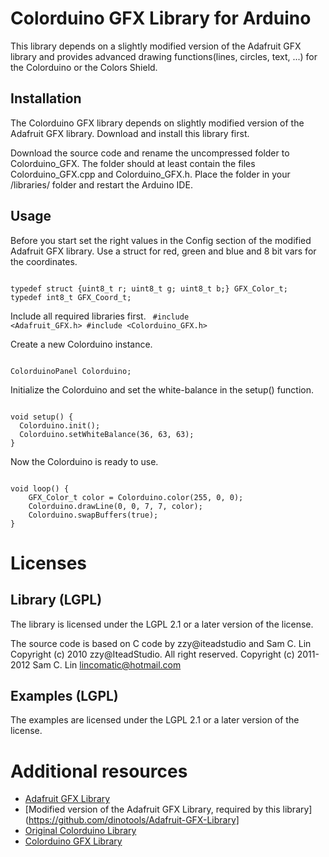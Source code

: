 Colorduino GFX Library for Arduino
==================================

This library depends on a slightly modified version of the Adafruit GFX library and provides advanced drawing functions(lines, circles, text, ...) for the Colorduino or the Colors Shield.

Installation
------------

The Colorduino GFX library depends on slightly modified version of the Adafruit GFX library. Download and install this library first.

Download the source code and rename the uncompressed folder to Colorduino_GFX. The folder should at least contain the files Colorduino_GFX.cpp and Colorduino_GFX.h. Place the folder in your <Arduino-Sketch-Folder>/libraries/ folder and restart the Arduino IDE.

Usage
-----

Before you start set the right values in the Config section of the modified Adafruit GFX library. Use a struct for red, green and blue and 8 bit vars for the coordinates.

<code>
typedef struct {uint8_t r; uint8_t g; uint8_t b;} GFX_Color_t;
typedef int8_t GFX_Coord_t;
</code>

Include all required libraries first.
<code>
#include <Adafruit_GFX.h>
#include <Colorduino_GFX.h>
</code>

Create a new Colorduino instance.

<code>
ColorduinoPanel Colorduino;
</code>

Initialize the Colorduino and set the white-balance in the setup() function.

<code>
void setup() {
  Colorduino.init();
  Colorduino.setWhiteBalance(36, 63, 63);
}
</code>

Now the Colorduino is ready to use.

<code>
void loop() {
    GFX_Color_t color = Colorduino.color(255, 0, 0);
    Colorduino.drawLine(0, 0, 7, 7, color);
    Colorduino.swapBuffers(true);
}
</code>


Licenses
========

Library (LGPL)
--------------

The library is licensed under the LGPL 2.1 or a later version of the license.

The source code is based on C code by zzy@iteadstudio and Sam C. Lin
  Copyright (c) 2010 zzy@IteadStudio.  All right reserved.
  Copyright (c) 2011-2012 Sam C. Lin <lincomatic@hotmail.com>

Examples (LGPL)
---------------

The examples are licensed under the LGPL 2.1 or a later version of the license.

Additional resources
====================

* [Adafruit GFX Library](https://github.com/adafruit/Adafruit-GFX-Library)
* [Modified version of the Adafruit GFX Library, required by this library](https://github.com/dinotools/Adafruit-GFX-Library]
* [Original Colorduino Library](https://github.com/lincomatic/Colorduino)
* [Colorduino GFX Library](https://github.com/DinoTools/Colorduino_GFX)
